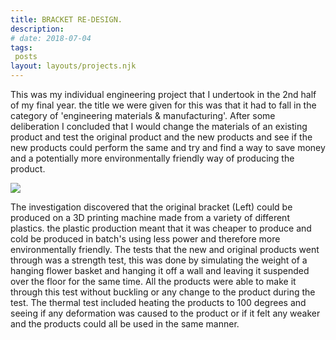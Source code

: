 ```yaml
---
title: BRACKET RE-DESIGN.
description: 
# date: 2018-07-04
tags:
 posts
layout: layouts/projects.njk
---
```


This was my individual engineering project that I undertook in the 2nd half of my final year. the title we were given for this was that it had to fall in the category of 'engineering materials & manufacturing'. After some deliberation I concluded that I would change the materials of an existing product and test the original product and the new products and see if the new products could perform the same and try and find a way to save money and a potentially more environmentally friendly way of producing the product.

<div class="project-image-container">
<img src="../../img/projects/BracketPhoto.png" class="project-image-one-landscape" />
</div>


The investigation discovered that the original bracket (Left) could be produced on a 3D printing machine made from a variety of different plastics. the plastic production meant that it was cheaper to produce and cold be produced in batch's using less power and therefore more environmentally friendly. The tests that the new and original products went through was a strength test, this was done by simulating the weight of a hanging flower basket and hanging it off a wall and leaving it suspended over the floor for the same time. All the products were able to make it through this test without buckling or any change to the product during the test. The thermal test included heating the products to 100 degrees and seeing if any deformation was caused to the product or if it felt any weaker and the products could all be used in the same manner.